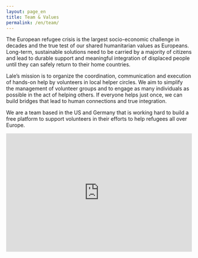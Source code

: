 ```yaml
---
layout: page_en
title: Team & Values
permalink: /en/team/
---
```

<style>.page-link.team { border-color:#FF7043; }</style>

The European refugee crisis is the largest socio-economic challenge in decades and the true test of our shared humanitarian values as Europeans. Long-term, sustainable solutions need to be carried by a majority of citizens and lead to durable support and meaningful integration of displaced people until they can safely return to their home countries. 

Lale’s mission is to organize the coordination, communication and execution of hands-on help by volunteers in local helper circles. We aim to simplify the management of volunteer groups and to engage as many individuals as possible in the act of helping others. If everyone helps just once, we can build bridges that lead to human connections and true integration.

We are a team based in the US and Germany that is working hard to build a free platform to support volunteers in their efforts to help refugees all over Europe.

<iframe style="border:none;" src="https://mapsengine.google.com/map/u/1/embed?mid=z2yDS9k1bl68.kfYtH_vdU_SM" width="100%" height="320"></iframe>
